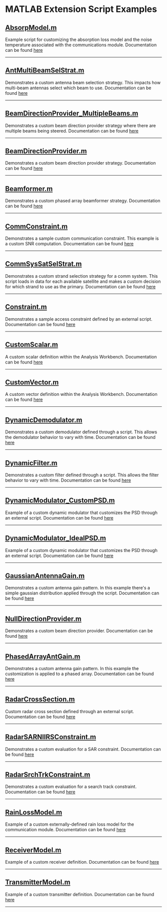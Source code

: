 # MATLAB Extension Script Examples

## [AbsorpModel.m](AbsorpModel.m)

Example script for customizing the absorption loss model and the noise temperature associated with the communications module. Documentation can be found [here](https://help.agi.com/stkdevkit/index.htm#../Subsystems/pluginScripts/Content/commPoints.htm#absorptionloss)

---

## [AntMultiBeamSelStrat.m](AntMultiBeamSelStrat.m)

Demonstrates a custom antenna beam selection strategy. This impacts how multi-beam antennas select which beam to use. Documentation can be found [here](https://help.agi.com/stkdevkit/index.htm#../Subsystems/pluginScripts/Content/commPoints.htm#antennaMultibeam)

---

## [BeamDirectionProvider_MultipleBeams.m](BeamDirectionProvider_MultipleBeams.m)

Demonstrates a custom beam direction provider strategy where there are multiple beams being steered. Documentation can be found [here](https://help.agi.com/stk/index.htm#../Subsystems/pluginScripts/Content/commPoints.htm#directionprovider)

---

## [BeamDirectionProvider.m](BeamDirectionProvider.m)

Demonstrates a custom beam direction provider strategy. Documentation can be found [here](https://help.agi.com/stk/index.htm#../Subsystems/pluginScripts/Content/commPoints.htm#directionprovider)

---

## [Beamformer.m](Beamformer.m)

Demonstrates a custom phased array beamformer strategy. Documentation can be found [here](https://help.agi.com/stk/index.htm#../Subsystems/pluginScripts/Content/commPoints.htm#beamformer)

---

## [CommConstraint.m](CommConstraint.m)

Demonstrates a sample custom communication constraint. This example is a custom SNR computation. Documentation can be found [here](https://help.agi.com/stkdevkit/index.htm#../Subsystems/pluginScripts/Content/commPoints.htm#commConstraint)

---

## [CommSysSatSelStrat.m](CommSysSatSelStrat.m)

Demonstrates a custom strand selection strategy for a comm system. This script loads in data for each available satellite and makes a custom decision for which strand to use as the primary. Documentation can be found [here](https://help.agi.com/stkdevkit/index.htm#../Subsystems/pluginScripts/Content/commPoints.htm#CommSys)

---

## [Constraint.m](Constraint.m)

Demonstrates a sample access constraint defined by an external script. Documentation can be found [here](https://help.agi.com/stkdevkit/index.htm#../Subsystems/pluginScripts/Content/accessPoints.htm)

---

## [CustomScalar.m](CustomScalar.m)

A custom scalar definition within the Analysis Workbench. Documentation can be found [here](https://help.agi.com/stkdevkit/index.htm#../Subsystems/pluginScripts/Content/vgtPoints.htm#customscalar)

---

## [CustomVector.m](CustomVector.m)

A custom vector definition within the Analysis Workbench. Documentation can be found [here](https://help.agi.com/stkdevkit/index.htm#../Subsystems/pluginScripts/Content/vgtPoints.htm#customvector)

---

## [DynamicDemodulator.m](DynamicDemodulator.m)

Demonstrates a custom demodulator defined through a script. This allows the demodulator behavior to vary with time. Documentation can be found [here](https://help.agi.com/stkdevkit/index.htm#../Subsystems/pluginScripts/Content/commPoints.htm#Demodulator)

---

## [DynamicFilter.m](DynamicFilter.m)

Demonstrates a custom filter defined through a script. This allows the filter behavior to vary with time. Documentation can be found [here](https://help.agi.com/stkdevkit/index.htm#../Subsystems/pluginScripts/Content/commPoints.htm#filter)

---

## [DynamicModulator_CustomPSD.m](DynamicModulator_CustomPSD.m)

Example of a custom dynamic modulator that customizes the PSD through an external script. Documentation can be found [here](https://help.agi.com/stkdevkit/index.htm#../Subsystems/pluginScripts/Content/commPoints.htm#Modulation)

---

## [DynamicModulator_IdealPSD.m](DynamicModulator_IdealPSD.m)

Example of a custom dynamic modulator that customizes the PSD through an external script. Documentation can be found [here](https://help.agi.com/stkdevkit/index.htm#../Subsystems/pluginScripts/Content/commPoints.htm#Modulation)

---

## [GaussianAntennaGain.m](GaussianAntennaGain.m)

Demonstrates a custom antenna gain pattern. In this example there's a simple gaussian distribution applied through the script. Documentation can be found [here](https://help.agi.com/stkdevkit/index.htm#../Subsystems/pluginScripts/Content/commPoints.htm#antennagain)

---

## [NullDirectionProvider.m](NullDirectionProvider.m)

Demonstrates a custom beam direction provider. Documentation can be found [here](https://help.agi.com/stk/index.htm#../Subsystems/pluginScripts/Content/commPoints.htm#directionprovider)

---

## [PhasedArrayAntGain.m](PhasedArrayAntGain.m)

Demonstrates a custom antenna gain pattern. In this example the customization is applied to a phased array. Documentation can be found [here](https://help.agi.com/stkdevkit/index.htm#../Subsystems/pluginScripts/Content/commPoints.htm#antennagain)

---

## [RadarCrossSection.m](RadarCrossSection.m)

Custom radar cross section defined through an external script. Documentation can be found [here](https://help.agi.com/stk/index.htm#../Subsystems/pluginScripts/Content/commPoints.htm#rcs)

---

## [RadarSARNIIRSConstraint.m](RadarSARNIIRSConstraint.m)

Demonstrates a custom evaluation for a SAR constraint. Documentation can be found [here](https://help.agi.com/stkdevkit/index.htm#../Subsystems/pluginScripts/Content/commPoints.htm#sar)

---

## [RadarSrchTrkConstraint.m](RadarSrchTrkConstraint.m)

Demonstrates a custom evaluation for a search track constraint. Documentation can be found [here](https://help.agi.com/stkdevkit/index.htm#../Subsystems/pluginScripts/Content/commPoints.htm#searchtrack)

---

## [RainLossModel.m](RainLossModel.m)

Example of a custom externally-defined rain loss model for the communication module. Documentation can be found [here](https://help.agi.com/stkdevkit/index.htm#../Subsystems/pluginScripts/Content/commPoints.htm#rainloss)

---

## [ReceiverModel.m](ReceiverModel.m)

Example of a custom receiver definition. Documentation can be found [here](https://help.agi.com/stkdevkit/index.htm#../Subsystems/pluginScripts/Content/commPoints.htm#rcvr)

---

## [TransmitterModel.m](TransmitterModel.m)

Example of a custom transmitter definition. Documentation can be found [here](https://help.agi.com/stkdevkit/index.htm#../Subsystems/pluginScripts/Content/commPoints.htm#xmtr)

---
